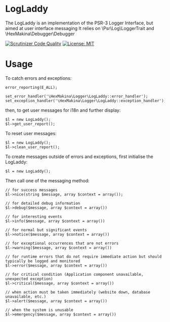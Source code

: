 
# LogLaddy
The LogLaddy is an implementation of the PSR-3 Logger Interface, but aimed at user interface messaging
It relies on \Psr\Log\LoggerTrait and \HexMakina\Debugger\Debugger

[![Scrutinizer Code Quality](https://scrutinizer-ci.com/g/HexMakina/LogLaddy/badges/quality-score.png?b=main)](https://scrutinizer-ci.com/g/HexMakina/LogLaddy/?branch=main)
[![License: MIT](https://img.shields.io/badge/License-MIT-yellow.svg)](https://opensource.org/licenses/MIT)


# Usage

To catch errors and exceptions:

```
error_reporting(E_ALL);

set_error_handler('\HexMakina\Logger\LogLaddy::error_handler');
set_exception_handler('\HexMakina\Logger\LogLaddy::exception_handler');
```

then, to get user messages for i18n and further display:

```
$l = new LogLaddy();
$l->get_user_report();
```
To reset user messages:

```
$l = new LogLaddy();
$l->clean_user_report();
```



To create messages outside of errors and exceptions, first initialise the LogLaddy:
```
$l = new LogLaddy();
```

Then call one of the messaging method:

```
// for success messages
$l->nice(string $message, array $context = array());

// for detailed debug information
$l->debug($message, array $context = array())

// for interesting events
$l->info($message, array $context = array())

// for normal but significant events
$l->notice($message, array $context = array())

// for exceptional occurrences that are not errors
$l->warning($message, array $context = array())

// for runtime errors that do not require immediate action but should typically be logged and monitored
$l->error($message, array $context = array())

// for critical condition (Application component unavailable, unexpected exception)
$l->critical($message, array $context = array())

// when action must be taken immediately (website down, database unavailable, etc.)
$l->alert($message, array $context = array())

// when the system is unusable
$l->emergency($message, array $context = array())

```

